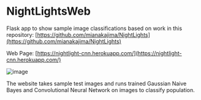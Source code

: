 # NightLightsWeb

Flask app to show sample image classifications based on work in this repository: [https://github.com/mianakajima/NightLights](https://github.com/mianakajima/NightLights)

Web Page: [https://nightlight-cnn.herokuapp.com/](https://nightlight-cnn.herokuapp.com/)

![image](https://user-images.githubusercontent.com/96712795/195717414-7225c024-3ee5-42be-a214-d87262fa1bae.png)


The website takes sample test images and runs trained Gaussian Naive Bayes and Convolutional Neural Network on images to classify population. 
